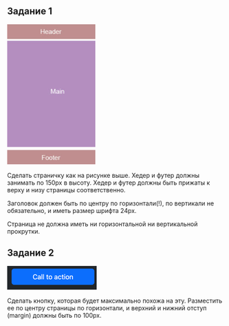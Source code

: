 ## Задание 1

![img_2.png](img_2.png)

Сделать страничку как на рисунке выше.
Хедер и футер должны занимать по 150px в высоту.
Хедер и футер должны быть прижаты к верху и низу страницы соответственно.

Заголовок должен быть по центру по горизонтали(!), по вертикали не обязательно, и иметь размер шрифта 24px.

Страница не должна иметь ни горизонтальной ни вертикальной прокрутки.


## Задание 2

![img_1.png](img_1.png)

Сделать кнопку, которая будет максимально похожа на эту.
Разместить ее по центру страницы по горизонтали, и верхний и нижний отступ (margin) должны быть по 100px.
